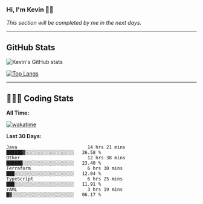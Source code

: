 ### Hi, I'm Kevin 👋🏻

_This section will be completed by me in the next days._


--- 
## GitHub Stats
![Kevin's GitHub stats](https://github-readme-stats.vercel.app/api?username=kevin-kraus&show_icons=true&theme=dark)

[![Top Langs](https://github-readme-stats.vercel.app/api/top-langs/?username=kevin-kraus&layout=compact&theme=dark)]()

---
## 🧑🏻‍💻 Coding Stats

**All Time:**

[![wakatime](https://wakatime.com/badge/user/2ee1869b-72a2-4c21-b5f7-e95432f5a1cf.svg?style=flat)](https://wakatime.com/@2ee1869b-72a2-4c21-b5f7-e95432f5a1cf)

**Last 30 Days:**

<!--START_SECTION:waka-->

```text
Java                          14 hrs 21 mins  ██████▓░░░░░░░░░░░░░░░░░░   26.58 %
Other                         12 hrs 38 mins  ██████░░░░░░░░░░░░░░░░░░░   23.40 %
Terraform                     6 hrs 30 mins   ███░░░░░░░░░░░░░░░░░░░░░░   12.04 %
TypeScript                    6 hrs 25 mins   ███░░░░░░░░░░░░░░░░░░░░░░   11.91 %
YAML                          3 hrs 19 mins   █▓░░░░░░░░░░░░░░░░░░░░░░░   06.17 %
```

<!--END_SECTION:waka-->
